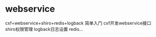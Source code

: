 # webservice
cxf+webservice+shiro+redis+logback
简单入门
cxf开发webservice接口
shiro权限管理
logback日志设置
redis...
